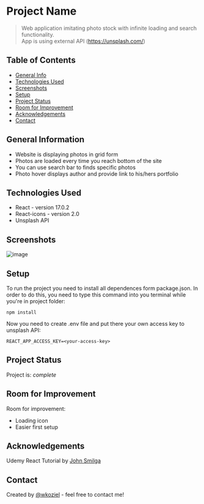 # Project Name
> Web application imitating photo stock with infinite loading and search functionality.<br> App is using external API (https://unsplash.com/)

## Table of Contents
* [General Info](#general-information)
* [Technologies Used](#technologies-used)
* [Screenshots](#screenshots)
* [Setup](#setup)
* [Project Status](#project-status)
* [Room for Improvement](#room-for-improvement)
* [Acknowledgements](#acknowledgements)
* [Contact](#contact)
<!-- * [License](#license) -->


## General Information
- Website is displaying photos in grid form
- Photos are loaded every time you reach bottom of the site
- You can use search bar to finds specific photos
- Photo hover displays author and provide link to his/hers portfolio


## Technologies Used
- React - version 17.0.2
- React-icons - version 2.0
- Unsplash API


## Screenshots
![image](https://i.ibb.co/dWw3HTz/ezgif-com-gif-maker.gif)


## Setup
To run the project you need to install all dependences form package.json. In order to do this, you need to type this command into you terminal while you're in project folder:
```
npm install
```
Now you need to create .env file and put there your own access key to unsplash API:
```
REACT_APP_ACCESS_KEY=<your-access-key>
```


## Project Status
Project is: _complete_


## Room for Improvement
Room for improvement:
- Loading icon
- Easier first setup

## Acknowledgements
Udemy React Tutorial by [John Smilga](https://www.udemy.com/user/janis-smilga-3/)


## Contact
Created by [@wkoziel](https://github.com/wkoziel/) - feel free to contact me!
